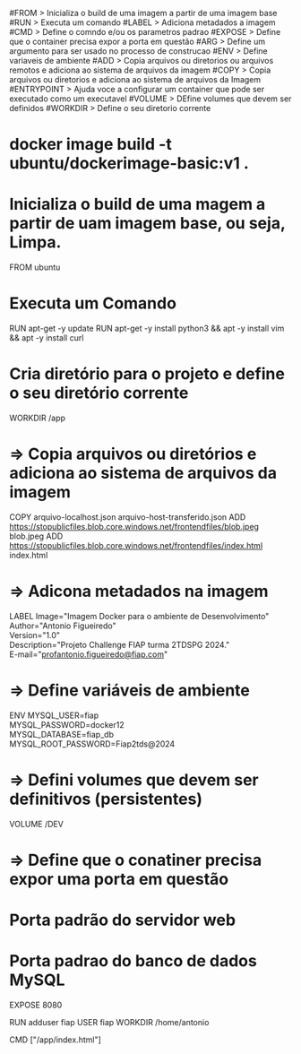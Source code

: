 #FROM > Inicializa o build de uma imagem a partir de uma imagem base
#RUN > Executa um comando
#LABEL > Adiciona metadados a imagem
#CMD > Define o comndo e/ou os parametros padrao
#EXPOSE > Define que o container precisa expor a porta em questão
#ARG > Define um argumento para ser usado no processo de construcao
#ENV > Define variaveis de ambiente
#ADD > Copia arquivos ou diretorios ou arquivos remotos e adiciona ao sistema de arquivos da imagem
#COPY > Copia arquivos ou diretorios e adiciona ao sistema de arquivos da Imagem
#ENTRYPOINT > Ajuda voce a configurar um container que pode ser executado como um executavel
#VOLUME > DEfine volumes que devem ser definidos
#WORKDIR > Define o seu diretorio corrente

# docker image build -t ubuntu/dockerimage-basic:v1 .

# Inicializa o build de uma magem a partir de uam imagem base, ou seja, Limpa.
FROM ubuntu

# Executa um Comando 
RUN apt-get -y update
RUN apt-get -y install python3 && apt -y install vim && apt -y install curl

# Cria diretório  para o projeto e define o seu diretório corrente
WORKDIR /app

# => Copia arquivos ou diretórios e adiciona ao sistema de arquivos da imagem
COPY arquivo-localhost.json arquivo-host-transferido.json
ADD https://stopublicfiles.blob.core.windows.net/frontendfiles/blob.jpeg blob.jpeg 
ADD https://stopublicfiles.blob.core.windows.net/frontendfiles/index.html index.html

# => Adicona metadados na imagem
LABEL Image="Imagem  Docker para o ambiente de Desenvolvimento" \
      Author="Antonio Figueiredo" \
      Version="1.0" \
      Description="Projeto Challenge FIAP turma 2TDSPG 2024." \
      E-mail="profantonio.figueiredo@fiap.com"

# => Define variáveis de ambiente
ENV MYSQL_USER=fiap \
    MYSQL_PASSWORD=docker12 \
    MYSQL_DATABASE=fiap_db \
    MYSQL_ROOT_PASSWORD=Fiap2tds@2024

# => Defini volumes que devem ser definitivos  (persistentes)   
VOLUME /DEV

# => Define que o conatiner precisa expor uma porta em questão
# Porta padrão do servidor web 
# Porta padrao  do banco de dados MySQL
EXPOSE 8080

RUN adduser fiap
USER fiap
WORKDIR /home/antonio

CMD ["/app/index.html"]
